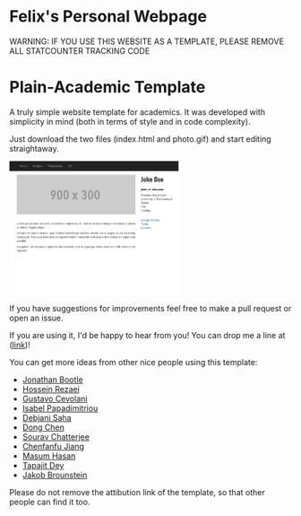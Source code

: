 # Felix's Personal Webpage

WARNING: IF YOU USE THIS WEBSITE AS A TEMPLATE, PLEASE REMOVE ALL STATCOUNTER TRACKING CODE

# Plain-Academic Template
A truly simple website template for academics. It was developed with simplicity in mind (both in terms of style and in code complexity).

Just download the two files (index.html and photo.gif) and start editing straightaway.


<img src="/img/frontpage.png" width="60%" height="60%">

If you have suggestions for improvements feel free to make a pull request or open an issue.

If you are using it, I'd be happy to hear from you! You can drop me a line at ([link](https://mavroud.is))!


You can get more ideas from other nice people using this template: 
- [Jonathan Bootle](https://jbootle.github.io/)
- [Hossein Rezaei](https://www.cs.ucf.edu/~rezaei)
- [Gustavo Cevolani](http://www.gustavocevolani.it/)
- [Isabel Papadimitriou](https://nlp.stanford.edu/~isabelvp/)
- [Debjani Saha](https://www.cs.umd.edu/~dsaha/) 
- [Dong Chen](https://dongchen-coder.github.io/)
- [Sourav Chatterjee](https://statweb.stanford.edu/~souravc/index.html)
- [Chenfanfu Jiang](https://www.seas.upenn.edu/~cffjiang/)
- [Masum Hasan](http://masumhasan.net/)
- [Tapajit Dey](https://tapjdey.github.io/)
- [Jakob Brounstein](https://jakobbrounstein.github.io/)


Please do not remove the attibution link of the template, so that other people can find it too.
